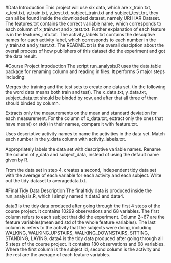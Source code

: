 #Data Introduction
This project will use six data, which are x_train.txt, x_test.txt, y_train.txt, y_test.txt, subject_train.txt and subject_test.txt, they can all be found inside the downloaded dataset, namely URI HAR Dataset.
The features.txt contains the correct variable name, which corresponds to each column of x_train.txt and x_test.txt. Further explanation of each feature is in the features_info.txt.
The activity_labels.txt contains the desciptive names for each activity label, which corresponds to each number in the y_train.txt and y_test.txt.
The README.txt is the overall desciption about the overall process of how publishers of this dataset did the experiment and got the data result.


#Course Project Introduction
The script run_analysis.R uses the data.table package for renaming column and reading in files. It performs 5 major steps including:

Merges the training and the test sets to create one data set. (In the following the word data means both train and test). The x_data.txt, y_data.txt, subject_data.txt should be binded by row, and after that all three of them should binded by column.

Extracts only the measurements on the mean and standard deviation for each measurement. For the column of x_data.txt, extract only the ones that have mean() or std() in their names, compare it with feature.txt.

Uses descriptive activity names to name the activities in the data set. Match each number in the y_data column with activity_labels.txt.

Appropriately labels the data set with descriptive variable names. Rename the column of y_data and subject_data, instead of using the default name given by R.

From the data set in step 4, creates a second, independent tidy data set with the average of each variable for each activity and each subject.
Write out the tidy dataset to averagedata.txt.


#Final Tidy Data Description
The final tidy data is produced inside the run_analysis.R, which I simply named it data3 and data4.

data3 is the tidy data produced after going through the first 4 steps of the course project. It contains 10299 observations and 68 variables.
The first column refers to each subject that did the experiment.
Column 2~67 are the feature variables(mean and std of the whole feature variables).
The last column is refers to the activity that the subjects were doing, including WALKING, WALKING_UPSTAIRS, WALKING_DOWNSTAIRS, SITTING, STANDING, LAYING.
data4 is the tidy data produced after going through all 5 steps of the course project. It contains 180 observations and 68 variables. Where the first column is the subject id, second column is the activity and the rest are the average of each feature variables.